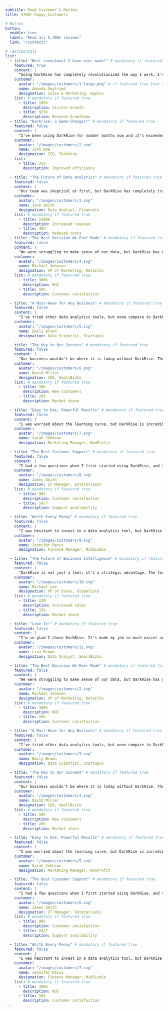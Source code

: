 ```yaml
---
subtitle: Read Customer’s Review
title: 5700+ Happy Customers

# Button
button:
  enable: true
  label: "Read all 5,700+ reviews"
  link: "/contact/"

# Testimonials
list:
  - title: "Best investment I have ever made!" # mandatory if featured true
    featured: true
    content: |
      “Using DarkRise has completely revolutionized the way I work. I'm now able to streamline my work and get more done in less time! Gain invaluable predictive analytics and actionable insights, empowering your to make data-driven decisions.”
    customer:
      avatar: "/images/customers/1-large.png" # if featured true then add large image svge
      name: Amanda Seyfried
      designation: Sales & Marketing, Applox
    list: # mandatory if featured true
      - title: 195k
        description: Visitor Growth
      - title: $53k
        description: Revenue Growth/mo
  - title: "Darkrise: a Game-Changer!" # mandatory if featured true
    featured: false
    content: |
      "I've been using DarkRise for number months now and it's exceeded my expectations. The feature has been particularly helpful in benefit."
    customer:
      avatar: "/images/customers/2.svg"
      name: John Doe
      designation: CEO, TechCorp
    list:
      - title: 25%
        description: Improved efficiency

  - title: "The Future of Data Analytics" # mandatory if featured true
    featured: false
    content: |
      "Our team was skeptical at first, but DarkRise has completely transformed our data analysis process. The feature has saved us countless hours."
    customer:
      avatar: "/images/customers/3.svg"
      name: Jane Smith
      designation: Data Analyst, FinanceCo
    list: # mandatory if featured true
      - title: $100k
        description: Increased revenue
      - title: 40%
        description: Reduced costs
  - title: "The Best Decision We Ever Made" # mandatory if featured true
    featured: false
    content: |
      "We were struggling to make sense of our data, but DarkRise has given us the clarity we needed. The feature has helped us identify new opportunities."
    customer:
      avatar: "/images/customers/4.svg"
      name: Michael Johnson
      designation: VP of Marketing, RetailCo
    list: # mandatory if featured true
      - title: 300%
        description: ROI
      - title: 50%
        description: Customer satisfaction

  - title: "A Must-Have for Any Business" # mandatory if featured true
    featured: false
    content: |
      "I've tried other data analytics tools, but none compare to DarkRise. The feature is simply amazing."
    customer:
      avatar: "/images/customers/5.svg"
      name: Emily Brown
      designation: Data Scientist, StartupCo

  - title: "The Key to Our Success" # mandatory if featured true
    featured: false
    content: |
      "Our business wouldn't be where it is today without DarkRise. The feature has been instrumental in our growth."
    customer:
      avatar: "/images/customers/6.png"
      name: David Miller
      designation: CEO, SmallBizCo
    list: # mandatory if featured true
      - title: 10k
        description: New customers
      - title: 20%
        description: Market share

  - title: "Easy to Use, Powerful Results" # mandatory if featured true
    featured: false
    content: |
      "I was worried about the learning curve, but DarkRise is incredibly user-friendly. I was able to start seeing results almost immediately."
    customer:
      avatar: "/images/customers/7.svg"
      name: Sarah Johnson
      designation: Marketing Manager, NonProfit

  - title: "The Best Customer Support" # mandatory if featured true
    featured: false
    content: |
      "I had a few questions when I first started using DarkRise, and the customer support team was amazing. They were knowledgeable, responsive, and helpful."
    customer:
      avatar: "/images/customers/8.svg"
      name: James Smith
      designation: IT Manager, EnterpriseCo
    list: # mandatory if featured true
      - title: 98%
        description: Customer satisfaction
      - title: 24/7
        description: Support availability

  - title: "Worth Every Penny" # mandatory if featured true
    featured: false
    content: |
      "I was hesitant to invest in a data analytics tool, but DarkRise has paid for itself many times over. The feature alone is worth the price."
    customer:
      avatar: "/images/customers/9.svg"
      name: Jennifer Davis
      designation: Finance Manager, MidSizeCo

  - title: "The Future of Business Intelligence" # mandatory if featured true
    featured: false
    content: |
      "DarkRise is not just a tool; it's a strategic advantage. The feature gives us a competitive edge."
    customer:
      avatar: "/images/customers/10.svg"
      name: Michael Lee
      designation: VP of Sales, GlobalCorp
    list: # mandatory if featured true
      - title: $1M
        description: Increased sales
      - title: 15%
        description: Market share

  - title: "Love It!" # mandatory if featured true
    featured: false
    content: |
      "I'm so glad I chose DarkRise. It's made my job so much easier and more enjoyable."
    customer:
      avatar: "/images/customers/11.svg"
      name: Lisa Brown
      designation: Data Analyst, SmallBizCo

  - title: "The Best Decision We Ever Made" # mandatory if featured true
    featured: false
    content: |
      "We were struggling to make sense of our data, but DarkRise has given us the clarity we needed. The feature has helped us identify new opportunities."
    customer:
      avatar: "/images/customers/2.svg"
      name: Michael Johnson
      designation: VP of Marketing, RetailCo
    list: # mandatory if featured true
      - title: 300%
        description: ROI
      - title: 50%
        description: Customer satisfaction

  - title: "A Must-Have for Any Business" # mandatory if featured true
    featured: false
    content: |
      "I've tried other data analytics tools, but none compare to DarkRise. The feature is simply amazing."
    customer:
      avatar: "/images/customers/3.svg"
      name: Emily Brown
      designation: Data Scientist, StartupCo

  - title: "The Key to Our Success" # mandatory if featured true
    featured: false
    content: |
      "Our business wouldn't be where it is today without DarkRise. The feature has been instrumental in our growth."
    customer:
      avatar: "/images/customers/4.svg"
      name: David Miller
      designation: CEO, SmallBizCo
    list: # mandatory if featured true
      - title: 10k
        description: New customers
      - title: 20%
        description: Market share

  - title: "Easy to Use, Powerful Results" # mandatory if featured true
    featured: false
    content: |
      "I was worried about the learning curve, but DarkRise is incredibly user-friendly. I was able to start seeing results almost immediately."
    customer:
      avatar: "/images/customers/5.svg"
      name: Sarah Johnson
      designation: Marketing Manager, NonProfit

  - title: "The Best Customer Support" # mandatory if featured true
    featured: false
    content: |
      "I had a few questions when I first started using DarkRise, and the customer support team was amazing. They were knowledgeable, responsive, and helpful."
    customer:
      avatar: "/images/customers/6.svg"
      name: James Smith
      designation: IT Manager, EnterpriseCo
    list: # mandatory if featured true
      - title: 98%
        description: Customer satisfaction
      - title: 24/7
        description: Support availability

  - title: "Worth Every Penny" # mandatory if featured true
    featured: false
    content: |
      "I was hesitant to invest in a data analytics tool, but DarkRise has paid for itself many times over. The feature alone is worth the price."
    customer:
      avatar: "/images/customers/7.svg"
      name: Jennifer Davis
      designation: Finance Manager, MidSizeCo
    list: # mandatory if featured true
      - title: 300%
        description: ROI
      - title: 50%
        description: Customer satisfaction
---
```

